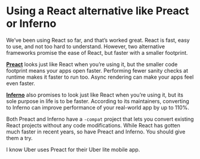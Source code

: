 
# Using a React alternative like Preact or Inferno

We’ve been using React so far, and that’s worked great. React is fast,
easy to use, and not too hard to understand. However, two alternative
frameworks promise the ease of React, but faster with a smaller
footprint.

[**Preact**](https://github.com/developit/preact) looks just like React
when you’re using it, but the smaller code footprint means your apps
open faster. Performing fewer sanity checks at runtime makes it faster
to run too. Async rendering can make your apps feel even faster.

[**Inferno**](https://github.com/infernojs/inferno) also promises to
look just like React when you’re using it, but its sole purpose in life
is to be faster. According to its maintainers, converting to Inferno can
improve performance of your real-world app by up to 110%.

Both Preact and Inferno have a `-compat` project that lets you convert
existing React projects without any code modifications. While React has
gotten much faster in recent years, so have Preact and Inferno. You
should give them a try.

I know Uber uses Preact for their Uber lite mobile
app.
